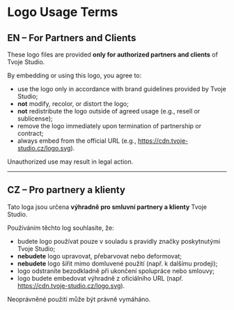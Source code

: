 # Logo Usage Terms

## EN – For Partners and Clients

These logo files are provided **only for authorized partners and clients** of Tvoje Studio.

By embedding or using this logo, you agree to:

- use the logo only in accordance with brand guidelines provided by Tvoje Studio;
- **not** modify, recolor, or distort the logo;
- **not** redistribute the logo outside of agreed usage (e.g., resell or sublicense);
- remove the logo immediately upon termination of partnership or contract;
- always embed from the official URL (e.g., https://cdn.tvoje-studio.cz/logo.svg).

Unauthorized use may result in legal action.

---

## CZ – Pro partnery a klienty

Tato loga jsou určena **výhradně pro smluvní partnery a klienty** Tvoje Studio.

Používáním těchto log souhlasíte, že:

- budete logo používat pouze v souladu s pravidly značky poskytnutými Tvoje Studio;
- **nebudete** logo upravovat, přebarvovat nebo deformovat;
- **nebudete** logo šířit mimo domluvené použití (např. k dalšímu prodeji);
- logo odstraníte bezodkladně při ukončení spolupráce nebo smlouvy;
- logo budete embedovat výhradně z oficiálního URL (např. https://cdn.tvoje-studio.cz/logo.svg).

Neoprávněné použití může být právně vymáháno.
